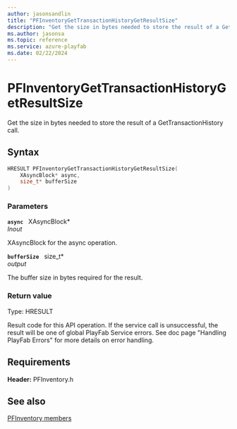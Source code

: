 ```yaml
---
author: jasonsandlin
title: "PFInventoryGetTransactionHistoryGetResultSize"
description: "Get the size in bytes needed to store the result of a GetTransactionHistory call."
ms.author: jasonsa
ms.topic: reference
ms.service: azure-playfab
ms.date: 02/22/2024
---
```


# PFInventoryGetTransactionHistoryGetResultSize  

Get the size in bytes needed to store the result of a GetTransactionHistory call.  

## Syntax  
  
```cpp
HRESULT PFInventoryGetTransactionHistoryGetResultSize(  
    XAsyncBlock* async,  
    size_t* bufferSize  
)  
```  
  
### Parameters  
  
**`async`** &nbsp; XAsyncBlock*  
*_Inout_*  
  
XAsyncBlock for the async operation.  
  
**`bufferSize`** &nbsp; size_t*  
*output*  
  
The buffer size in bytes required for the result.  
  
  
### Return value
Type: HRESULT
  
Result code for this API operation. If the service call is unsuccessful, the result will be one of global PlayFab Service errors. See doc page "Handling PlayFab Errors" for more details on error handling.
  
  
## Requirements  
  
**Header:** PFInventory.h
  
## See also  
[PFInventory members](../pfinventory_members.md)  

  
  
